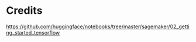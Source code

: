 # Credits

https://github.com/huggingface/notebooks/tree/master/sagemaker/02_getting_started_tensorflow
